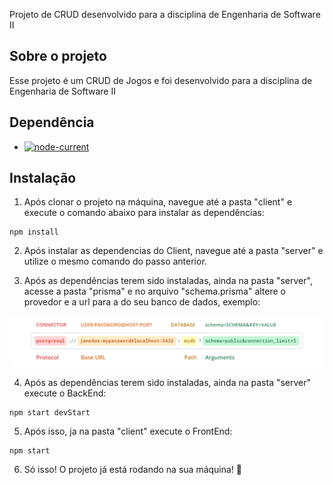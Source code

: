 Projeto de CRUD desenvolvido para a disciplina de Engenharia de Software II

## Sobre o projeto

<p>
  Esse projeto é um CRUD de Jogos e foi desenvolvido para a disciplina de Engenharia de Software II
</p>

## Dependência

- [![node-current](https://img.shields.io/node/v/next?label=Node&color=%23339933&style=for-the-badge&logo=node-dot-js)](https://nodejs.org/en/)

## Instalação

1. Após clonar o projeto na máquina, navegue até a pasta "client" e execute o comando abaixo para instalar as dependências:

```console
npm install
```

2. Após instalar as dependencias do Client, navegue até a pasta "server" e utilize o mesmo comando do passo anterior.

3. Após as dependências terem sido instaladas, ainda na pasta "server", acesse a pasta "prisma" e no arquivo "schema.prisma" altere o provedor e a url para a do seu banco de dados, exemplo:

<img width="800" height="auto" src="./assets/img/prismaConnection.png" >

4. Após as dependências terem sido instaladas, ainda na pasta "server" execute o BackEnd:

```console
npm start devStart
```

5. Após isso, ja na pasta "client" execute o FrontEnd:

```console
npm start
```

6. Só isso! O projeto já está rodando na sua máquina! 🎉
